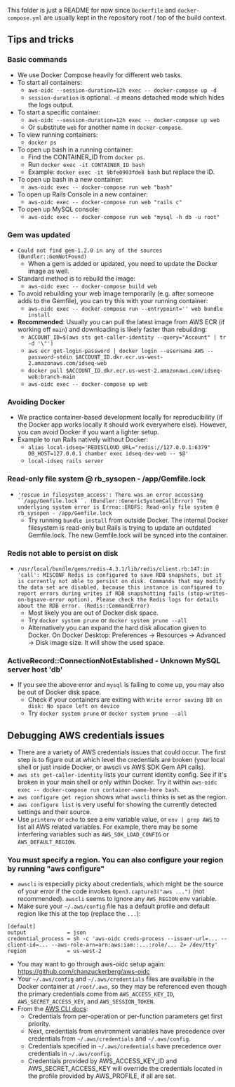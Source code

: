 This folder is just a README for now since `Dockerfile` and `docker-compose.yml` are usually kept in the repository root / top of the build context.

## Tips and tricks

### Basic commands

- We use Docker Compose heavily for different web tasks.
- To start all containers:
  - `aws-oidc --session-duration=12h exec -- docker-compose up -d`
  - `session-duration` is optional. `-d` means detached mode which hides the logs output.
- To start a specific container:
  - `aws-oidc --session-duration=12h exec -- docker-compose up web`
  - Or substitute `web` for another name in `docker-compose`.
- To view running containers:
  - `docker ps`
- To open up bash in a running container:
  - Find the CONTAINER_ID from `docker ps`.
  - Run `docker exec -it CONTAINER_ID bash`
  - Example: `docker exec -it 9bfe0903fde8 bash` but replace the ID.
- To open up bash in a new container:
  - `aws-oidc exec -- docker-compose run web "bash"`
- To open up Rails Console in a new container:
  - `aws-oidc exec -- docker-compose run web "rails c"`
- To open up MySQL console:
  - `aws-oidc exec -- docker-compose run web "mysql -h db -u root"`

### Gem was updated

- `Could not find gem-1.2.0 in any of the sources (Bundler::GemNotFound)`
  - When a gem is added or updated, you need to update the Docker image as well.
- Standard method is to rebuild the image:
  - `aws-oidc exec -- docker-compose build web`
- To avoid rebuilding your web image temporarily (e.g. after someone adds to the Gemfile), you can try this with your running container:
  - `aws-oidc exec -- docker-compose run --entrypoint='' web bundle install`
- **Recommended**: Usually you can pull the latest image from AWS ECR (if working off `main`) and downloading is likely faster than rebuilding:
  - `ACCOUNT_ID=$(aws sts get-caller-identity --query="Account" | tr -d '\"')`
  - `aws ecr get-login-password | docker login --username AWS --password-stdin $ACCOUNT_ID.dkr.ecr.us-west-2.amazonaws.com/idseq-web`
  - `docker pull $ACCOUNT_ID.dkr.ecr.us-west-2.amazonaws.com/idseq-web:branch-main`
  - `aws-oidc exec -- docker-compose up web`

### Avoiding Docker

- We practice container-based development locally for reproducibility (if the Docker app works locally it should work everywhere else). However, you can avoid Docker if you want a lighter setup.
- Example to run Rails natively without Docker:
  - `alias local-idseq='REDISCLOUD_URL="redis://127.0.0.1:6379" DB_HOST=127.0.0.1 chamber exec idseq-dev-web -- $@'`
  - `local-idseq rails server`

### Read-only file system @ rb_sysopen - /app/Gemfile.lock

- ` 'rescue in filesystem_access': There was an error accessing ``/app/Gemfile.lock``. (Bundler::GenericSystemCallError) The underlying system error is Errno::EROFS: Read-only file system @ rb_sysopen - /app/Gemfile.lock `
  - Try running `bundle install` from outside Docker. The internal Docker filesystem is read-only but Rails is trying to update an outdated Gemfile.lock. The new Gemfile.lock will be synced into the container.

### Redis not able to persist on disk

- `/usr/local/bundle/gems/redis-4.3.1/lib/redis/client.rb:147:in 'call': MISCONF Redis is configured to save RDB snapshots, but it is currently not able to persist on disk. Commands that may modify the data set are disabled, because this instance is configured to report errors during writes if RDB snapshotting fails (stop-writes-on-bgsave-error option). Please check the Redis logs for details about the RDB error. (Redis::CommandError)`
  - Most likely you are out of Docker disk space.
  - Try `docker system prune` or `docker system prune --all`
  - Alternatively you can expand the hard disk allocation given to Docker. On Docker Desktop: Preferences -> Resources -> Advanced -> Disk image size. It will show the used space.

### ActiveRecord::ConnectionNotEstablished - Unknown MySQL server host 'db'

- If you see the above error and `mysql` is failing to come up, you may also be out of Docker disk space.
  - Check if your containers are exiting with `Write error saving DB on disk: No space left on device`
  - Try `docker system prune` or `docker system prune --all`

## Debugging AWS credentials issues

- There are a variety of AWS credentials issues that could occur. The first step is to figure out at which level the credentials are broken (your local shell or just inside Docker, or awscli vs AWS SDK Gem API calls).
- `aws sts get-caller-identity` lists your current identity config. See if it's broken in your main shell or only within Docker. Try it within `aws-oidc exec -- docker-compose run container-name-here bash`.
- `aws configure get region` shows what `awscli` thinks is set as the region.
- `aws configure list` is very useful for showing the currently detected settings and their source.
- Use `printenv` or `echo` to see a env variable value, or `env | grep AWS` to list all AWS related variables. For example, there may be some interfering variables such as `AWS_SDK_LOAD_CONFIG` or `AWS_DEFAULT_REGION`.

### You must specify a region. You can also configure your region by running "aws configure"

- `awscli` is especially picky about credentials, which might be the source of your error if the code invokes `Open3.capture3("aws ...")` (not recommended). `awscli` seems to ignore any `AWS_REGION` env variable.
- Make sure your `~/.aws/config` file has a default profile and default region like this at the top (replace the `...`):

```
[default]
output             = json
credential_process = sh -c 'aws-oidc creds-process --issuer-url=... --client-id=... --aws-role-arn=arn:aws:iam::...:role/... 2> /dev/tty'
region             = us-west-2
```

- You may want to go through aws-oidc setup again: https://github.com/chanzuckerberg/aws-oidc
- Your `~/.aws/config` and `~/.aws/credentials` files are available in the Docker container at `/root/.aws`, so they may be referenced even though the primary credentials come from `AWS_ACCESS_KEY_ID`, `AWS_SECRET_ACCESS_KEY`, and `AWS_SESSION_TOKEN`.
- From the [AWS CLI docs](https://docs.aws.amazon.com/cli/latest/topic/config-vars.html#id1):
  - Credentials from per-operation or per-function parameters get first priority.
  - Next, credentials from environment variables have precedence over credentials from `~/.aws/credentials` and `~/.aws/config`.
  - Credentials specified in `~/.aws/credentials` have precedence over credentials in `~/.aws/config`.
  - Credentials provided by AWS_ACCESS_KEY_ID and AWS_SECRET_ACCESS_KEY will override the credentials located in the profile provided by AWS_PROFILE, if all are set.
